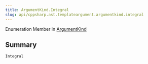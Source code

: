 ```yaml
---
title: ArgumentKind.Integral
slug: api/cppsharp.ast.templateargument.argumentkind.integral
---
```

Enumeration Member in [ArgumentKind](/api/cppsharp/ast/templateargument/argumentkind)

## Summary



```csharp
Integral
```

